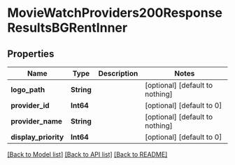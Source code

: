 # MovieWatchProviders200ResponseResultsBGRentInner


## Properties
Name | Type | Description | Notes
------------ | ------------- | ------------- | -------------
**logo_path** | **String** |  | [optional] [default to nothing]
**provider_id** | **Int64** |  | [optional] [default to 0]
**provider_name** | **String** |  | [optional] [default to nothing]
**display_priority** | **Int64** |  | [optional] [default to 0]


[[Back to Model list]](../README.md#models) [[Back to API list]](../README.md#api-endpoints) [[Back to README]](../README.md)


